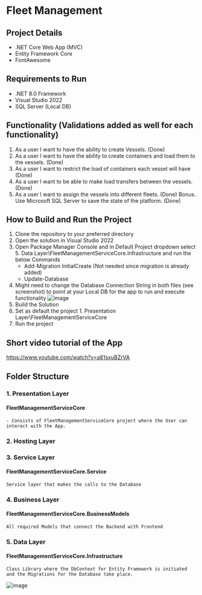 # Fleet Management

## Project Details
  * .NET Core Web App (MVC)
  * Entity Framework Core
  * FontAwesome

## Requirements to Run
  * .NET 8.0 Framework
  * Visual Studio 2022
  * SQL Server (Local DB)

## Functionality (Validations added as well for each functionality)
  1. As a user I want to have the ability to create Vessels. (Done)
  2. As a user I want to have the ability to create containers and load them to the vessels. (Done)
  3. As a user I want to restrict the load of containers each vessel will have (Done)
  4. As a user I want to be able to make load transfers between the vessels. (Done)
  5. As a user I want to assign the vessels into different fleets. (Done)
  Bonus.  Use Microsoft SQL Server to save the state of the platform. (Done)

## How to Build and Run the Project
  1. Clone the repository to your preferred directory
  2. Open the solution in Visual Studio 2022
  3. Open Package Manager Console and in Default Project dropdown select 5. Data Layer\FleetManagementServiceCore.Infrastructure and run the below Commands
       * Add-Migration InitialCreate (Not needed since migration is already added)
       * Update-Database
  4. Might need to change the Database Connection String in both files (see screenshot) to point at your Local DB for the app to run and execute functionality
       ![image](https://github.com/user-attachments/assets/fc2abc2f-fdaf-4938-896c-6e181984f004)
  5. Build the Solution
  6. Set as default the project 1. Presentation Layer\FleetManagementServiceCore
  7. Run the project

## Short video tutorial of the App
  https://www.youtube.com/watch?v=a81sxuBZrVA

## Folder Structure 
  ### 1. Presentation Layer
  #### FleetManagementServiceCore
    - Consists of FleetManagementServiceCore project where the User can interact with the App.
  ### 2. Hosting Layer
  ### 3. Service Layer
  #### FleetManagementServiceCore.Service
    Service layer that makes the calls to the Database
  ### 4. Business Layer
  #### FleetManagementServiceCore.BusinessModels
    All required Models that connect the Backend with Frontend
  ### 5. Data Layer
  #### FleetManagementServiceCore.Infrastructure
    Class Library where the DbContext for Entity Framework is initiated and the Migrations for the Database take place.
    
  ![image](https://github.com/user-attachments/assets/695da158-3b7f-4e3d-a571-bbb86070b8ec)

